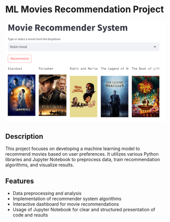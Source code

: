 # ML Movies Recommendation Project
![logo](https://github.com/Harshit0699/ML-movies-recommendation-project/blob/main/Movies%20Recomendation%20Dash.PNG)

## Description
This project focuses on developing a machine learning model to recommend movies based on user preferences. It utilizes various Python libraries and Jupyter Notebook to preprocess data, train recommendation algorithms, and visualize results.

## Features
- Data preprocessing and analysis
- Implementation of recommender system algorithms
- Interactive dashboard for movie recommendations
- Usage of Jupyter Notebook for clear and structured presentation of code and results


